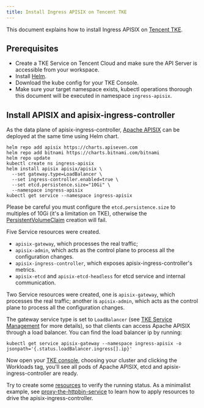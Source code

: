 ```yaml
---
title: Install Ingress APISIX on Tencent TKE
---
```


<!--
#
# Licensed to the Apache Software Foundation (ASF) under one or more
# contributor license agreements.  See the NOTICE file distributed with
# this work for additional information regarding copyright ownership.
# The ASF licenses this file to You under the Apache License, Version 2.0
# (the "License"); you may not use this file except in compliance with
# the License.  You may obtain a copy of the License at
#
#     http://www.apache.org/licenses/LICENSE-2.0
#
# Unless required by applicable law or agreed to in writing, software
# distributed under the License is distributed on an "AS IS" BASIS,
# WITHOUT WARRANTIES OR CONDITIONS OF ANY KIND, either express or implied.
# See the License for the specific language governing permissions and
# limitations under the License.
#
-->

This document explains how to install Ingress APISIX on [Tencent TKE](https://cloud.tencent.com/product/tke).

## Prerequisites

* Create a TKE Service on Tencent Cloud and make sure the API Server is accessible from your workspace.
* Install [Helm](https://helm.sh/).
* Download the kube config for your TKE Console.
* Make sure your target namespace exists, kubectl operations thorough this document will be executed in namespace `ingress-apisix`.

## Install APISIX and apisix-ingress-controller

As the data plane of apisix-ingress-controller, [Apache APISIX](http://apisix.apache.org/) can be deployed at the same time using Helm chart.

```shell
helm repo add apisix https://charts.apiseven.com
helm repo add bitnami https://charts.bitnami.com/bitnami
helm repo update
kubectl create ns ingress-apisix
helm install apisix apisix/apisix \
  --set gateway.type=LoadBalancer \
  --set ingress-controller.enabled=true \
  --set etcd.persistence.size="10Gi" \
  --namespace ingress-apisix
kubectl get service --namespace ingress-apisix
```

Please be careful you must configure the `etcd.persistence.size` to multiples of 10Gi (it's a limitation on TKE), otherwise the [PersistentVolumeClaim](https://kubernetes.io/docs/concepts/storage/persistent-volumes/) creation will fail.

Five Service resources were created.

* `apisix-gateway`, which processes the real traffic;
* `apisix-admin`, which acts as the control plane to process all the configuration changes.
* `apisix-ingress-controller`, which exposes apisix-ingress-controller's metrics.
* `apisix-etcd` and `apisix-etcd-headless` for etcd service and internal communication.

Two Service resources were created, one is `apisix-gateway`, which processes the real traffic; another is `apisix-admin`, which acts as the control plane to process all the configuration changes.

The gateway service type is set to `LoadBalancer` (see [TKE Service Management](https://cloud.tencent.com/document/product/457/45487?from=10680) for more details), so that clients can access Apache APISIX through a load balancer. You can find the load balancer ip by running:

```shell
kubectl get service apisix-gateway --namespace ingress-apisix -o jsonpath='{.status.loadBalancer.ingress[].ip}'
```

Now open your [TKE console](https://console.cloud.tencent.com/tke2/overview), choosing your cluster and clicking the Workloads tag, you'll see all pods of Apache APISIX, etcd and apisix-ingress-controller are ready.

Try to create some [resources](https://github.com/apache/apisix-ingress-controller/tree/master/docs/en/latest/concepts) to verify the running status. As a minimalist example, see [proxy-the-httpbin-service](../practices/proxy-the-httpbin-service.md) to learn how to apply resources to drive the apisix-ingress-controller.
